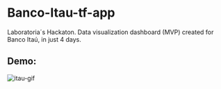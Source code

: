 # Banco-Itau-tf-app
Laboratoria´s Hackaton. Data visualization dashboard (MVP)  created for Banco Itaú, in just 4 days.

## Demo:
![itau-gif](https://user-images.githubusercontent.com/101676781/193935617-90d46d47-f8f0-49ee-bb5c-b30940df7971.gif)
